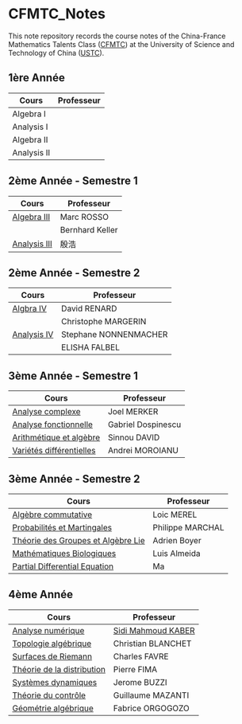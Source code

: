 # CFMTC_Notes

This note repository records the course notes of the China-France Mathematics Talents Class ([CFMTC](https://cfmath.ustc.edu.cn)) at the University of Science and Technology of China ([USTC](https://en.wikipedia.org/wiki/University_of_Science_and_Technology_of_China)).

## 1ère Année

| Cours | Professeur     |
|-------|----------------|
|Algebra I  | |
|Analysis I | |
|Algebra II | |
|Analysis II| |

## 2ème Année - Semestre 1

| Cours | Professeur     |
|-------|----------------|
|[Algebra III](<2ème Année - Semestre 1/Algebra III>)| Marc ROSSO  |
||Bernhard Keller|
|[Analysis III](<2ème Année - Semestre 1/Analysis III>)|殷浩|

## 2ème Année - Semestre 2

| Cours | Professeur     |
|-------|----------------|
|[Algbra IV](<2ème Année - Semestre 2/Algbra IV>) |David RENARD|
||Christophe MARGERIN|
|[Analysis IV](<2ème Année - Semestre 2/Analysis IV>)|Stephane NONNENMACHER|
||ELISHA FALBEL|

## 3ème Année - Semestre 1

| Cours | Professeur     |
|-------|----------------|
|[Analyse complexe](<3ème Année - Semestre 1/Analyse complexe>)|Joel MERKER|
|[Analyse fonctionnelle](<3ème Année - Semestre 1/Analyse fonctionnelle>)|Gabriel Dospinescu|
|[Arithmétique et algèbre](<3ème Année - Semestre 1/Arithmétique et algèbre>)|Sinnou DAVID|
|[Variétés différentielles](<3ème Année - Semestre 1/Variétés différentielles>)|Andrei MOROIANU|

## 3ème Année - Semestre 2

| Cours | Professeur     |
|-------|----------------|
|[Algèbre commutative](<3ème Année - Semestre 2/Algèbre commutative>)|Loic MEREL|
|[Probabilités et Martingales](<3ème Année - Semestre 2/Probabilités et Martingales>)|Philippe MARCHAL|
|[Théorie des Groupes et Algèbre Lie](<3ème Année - Semestre 2/Théorie des Groupes et Algèbre Lie>)|Adrien Boyer|
|[Mathématiques Biologiques](<3ème Année - Semestre 2/Mathématiques Biologiques>)|Luis Almeida|
|[Partial Differential Equation](<3ème Année - Semestre 2/Partial Differential Equation>)|Ma|

## 4ème Année

| Cours | Professeur     |
|-------|----------------|
|[Analyse numérique](<4ème Année/Analyse numérique et calcul scientifique>)|[Sidi Mahmoud KABER](https://www.ljll.fr/kaber/USTC/)|
|[Topologie algébrique](<4ème Année/Topologie algébrique>)|Christian BLANCHET|
|[Surfaces de Riemann](<4ème Année/Surfaces de Riemann>)|Charles FAVRE|
|[Théorie de la distribution](<4ème Année/Théorie de la distribution>)|Pierre FIMA|
|[Systèmes dynamiques](<4ème Année/Systèmes dynamiques>)|Jerome BUZZI|
|[Théorie du contrôle](<4ème Année/Théorie du contrôle>)|Guillaume MAZANTI|
|[Géométrie algébrique](<4ème Année/Géométrie algébrique>)|Fabrice ORGOGOZO|
